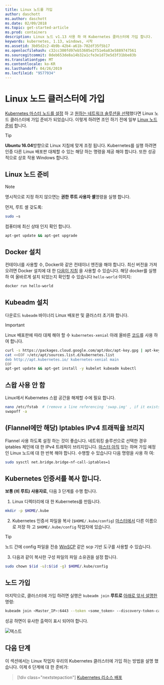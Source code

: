 ```yaml
---
title: Linux 노드를 가입
author: daschott
ms.author: daschott
ms.date: 02/09/2018
ms.topic: get-started-article
ms.prod: containers
description: Linux 노드 v1.13 사용 하 여 Kubernetes 클러스터에 가입 합니다.
keywords: kubernetes, 1.13, windows, 시작
ms.assetid: 3b05d2c2-4b9b-42b4-a61b-702df35f5b17
ms.openlocfilehash: c32cc300fd97eb53605e2f51e6a83e5889747561
ms.sourcegitcommit: 0deb653de8a14b32a1cfe3e1d73e5d3f31bbe83b
ms.translationtype: MT
ms.contentlocale: ko-KR
ms.lasthandoff: 04/26/2019
ms.locfileid: "9577934"
---
```

# <a name="joining-linux-nodes-to-a-cluster"></a>Linux 노드 클러스터에 가입

[Kubernetes 마스터 노드를 설정](creating-a-linux-master.md) 하 고 [원하는 네트워크 솔루션을 선택](network-topologies.md)했다면 Linux 노드 클러스터에 가입 준비가 되었습니다. 이렇게 하려면 조인 하기 전에 일부 [Linux 노드 준비](joining-linux-workers.md#preparing-a-linux-node) 합니다.
> [!tip]
> **Ubuntu 16.04**방향으로 Linux 지침에 맞게 조정 됩니다. Kubernetes를 실행 하려면 인증 다른 Linux 배포판 대체할 수 있는 해당 하는 명령을 제공 해야 합니다. 또한 성공적으로 상호 작용 Windows 합니다.

## <a name="preparing-a-linux-node"></a>Linux 노드 준비

> [!NOTE]
> 명시적으로 지정 하지 않으면는 **권한 루트 사용자 셸**명령을 실행 합니다.

먼저, 루트 셸 갖도록:

```bash
sudo –s
```

컴퓨터에 최신 상태 인지 확인 합니다.

```bash
apt-get update && apt-get upgrade
```

## <a name="install-docker"></a>Docker 설치

컨테이너를 사용할 수, Docker와 같은 컨테이너 엔진을 해야 합니다. 최신 버전을 가져오려면 Docker 설치에 대 한 [다음이 지침](https://docs.docker.com/install/linux/docker-ce/ubuntu/) 을 사용할 수 있습니다. 해당 docker를 실행 하 여 올바르게 설치 되었는지 확인할 수 있습니다 `hello-world` 이미지:

```bash
docker run hello-world
```

## <a name="install-kubeadm"></a>Kubeadm 설치

다운로드 `kubeadm` 바이너리 Linux 배포판 및 클러스터 초기화 합니다.

> [!Important]  
> Linux 배포판에 따라 대체 해야 할 수 `kubernetes-xenial` 아래 올바른 [코드](https://wiki.ubuntu.com/Releases)를 사용 하 여 합니다.

``` bash
curl -s https://packages.cloud.google.com/apt/doc/apt-key.gpg | apt-key add -
cat <<EOF >/etc/apt/sources.list.d/kubernetes.list
deb http://apt.kubernetes.io/ kubernetes-xenial main
EOF
apt-get update && apt-get install -y kubelet kubeadm kubectl 
```

## <a name="disable-swap"></a>스왑 사용 안 함

Linux에서 Kubernetes 스왑 공간을 해제할 수에 필요 합니다.

``` bash
nano /etc/fstab  # (remove a line referencing 'swap.img' , if it exists)
swapoff -a
```

## <a name="flannel-only-enable-bridged-ipv4-traffic-to-iptables"></a>(Flannel에만 해당) Iptables IPv4 트래픽을 브리지

Flannel 사용 하도록 설정 하는 것이 좋습니다. 네트워킹 솔루션으로 선택한 경우 iptables 체인에 대 한 IPv4 트래픽이 브리지입니다. [마스터 아직](network-topologies.md#flannel-in-host-gateway-mode) 있는 하며 가입 예정인 Linux 노드에 대 한 반복 해야 합니다. 수행할 수 있습니다 다음 명령을 사용 하 여:

``` bash
sudo sysctl net.bridge.bridge-nf-call-iptables=1
```

## <a name="copy-kubernetes-certificate"></a>Kubernetes 인증서를 복사 합니다.

**보통 (비 루트) 사용자로**, 다음 3 단계를 수행 합니다.

1. Linux 디렉터리에 대 한 Kubernetes를 만듭니다.

```bash
mkdir -p $HOME/.kube
```

2. Kubernetes 인증서 파일을 복사 (`$HOME/.kube/config`) [마스터에서](./creating-a-linux-master.md#collect-cluster-information) 다른 이름으로 저장 하 고 `$HOME/.kube/config` 작업자에 있습니다.

> [!tip]
> 노드 간에 config 파일을 전송 [WinSCP](https://winscp.net/eng/download.php) 같은 scp 기반 도구를 사용할 수 있습니다.

3. 다음과 같이 복사한 구성 파일의 파일 소유권을 설정 합니다.

``` bash
sudo chown $(id -u):$(id -g) $HOME/.kube/config
```

## <a name="joining-node"></a>노드 가입

마지막으로, 클러스터에 가입 하려면 실행은 `kubeadm join` **루트로** [아래로 앞서 설명한](./creating-a-linux-master.md#initialize-master) 명령:

```bash
kubeadm join <Master_IP>:6443 --token <some_token> --discovery-token-ca-cert-hash <some_hash>
```

성공 하면이 유사한 출력이 표시 되어야 합니다.

![텍스트](./media/node-join.png)

## <a name="next-steps"></a>다음 단계

이 섹션에서는 Linux 작업자 우리의 Kubernetes 클러스터에 가입 하는 방법을 설명 했습니다. 이제 6 단계에 대 한 준비가:
> [!div class="nextstepaction"]
> [Kubernetes 리소스 배포](./deploying-resources.md)